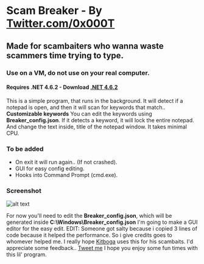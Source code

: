 # Scam Breaker - By [Twitter.com/0x000T](https://www.twitter.com/0x000T)
## Made for scambaiters who wanna waste scammers time trying to type.
### Use on a VM, do not use on your real computer.
#### Requires .NET 4.6.2 - Download [.NET 4.6.2](https://www.microsoft.com/en-us/download/details.aspx?id=53344)

This is a simple program, that runs in the background.
It will detect if a notepad is open, and then it will scan for keywords that match.. **Customizable keywords**
You can edit the keywords using **Breaker_config.json**. If it detects a keyword, it will lock the entire notepad.
And change the text inside, title of the notepad window. It takes minimal CPU.

### To be added
+ On exit it will run again.. (If not crashed).
+ GUI for easy config editing.
+ Hooks into Command Prompt (cmd.exe).

### Screenshot
![alt text](http://0x0.st/s2hg.png "Screenshot")

For now you'll need to edit the **Breaker_config.json**, which will be generated inside **C:\Windows\Breaker_config.json**
I'm going to make a GUI editor for the easy edit.
EDIT: Someone got salty because i copied 3 lines of code because it helped the performance.
So i give credits goes to whomever helped me.
I really hope [Kitboga](https://www.twitch.tv/kitboga) uses this for his scambaits.
I'd appreciate some feedback.. [Tweet me](https://www.twitter.com/0x000T)
I hope you enjoy some fun times with this lil' program.
